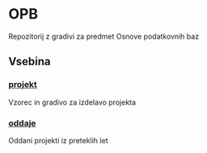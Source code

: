 # OPB
Repozitorij z gradivi za predmet Osnove podatkovnih baz

## Vsebina

### [projekt](projekt)

Vzorec in gradivo za izdelavo projekta

### [oddaje](oddaje)

Oddani projekti iz preteklih let
